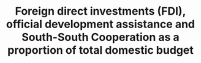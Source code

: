 ﻿---
title: >-
  Foreign  direct  investments  (FDI),  official  development  assistance  and  South-South  Cooperation  as  a  proportion  of  total  domestic  budget
permalink: /17-3-1/
sdg_goal: 17
layout: indicator
indicator: 17.3.1
indicator_variable: null
graph: null
graph_type_description: null
graph_status_notes: Assigned
variable_description: null
variable_notes: null
un_designated_tier: '1'
un_custodial_agency: OECD  UNCTAD
target_id: '17.3'
has_metadata: false
goal_meta_link: 'http://unstats.un.org/sdgs/files/metadata-compilation/Metadata-Goal-17.pdf'
goal_meta_link_page: 9
indicator_name: >-
  Foreign  direct  investments  (FDI),  official  development  assistance  and  South-South  Cooperation  as  a  proportion  of  total  domestic  budget
target: >-
  Mobilize  additional  financial  resources  for  developing  countries  from  multiple  sources.
source_title: null
source_notes: null
published: true  
---